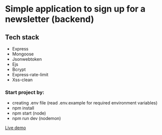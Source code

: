 # Simple application to sign up for a newsletter (backend)

## Tech stack

- Express
- Mongoose
- Jsonwebtoken
- Ejs
- Bcrypt
- Express-rate-limit
- Xss-clean

### Start project by:

- creating .env file (read .env.example for required environment variables)
- npm install
- npm start (node)
- npm run dev (nodemon)

[Live demo](https://newsletter-app-server.herokuapp.com/)
